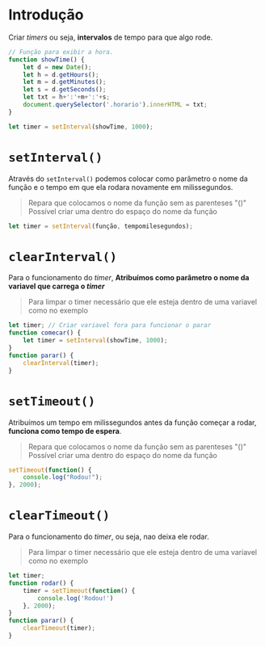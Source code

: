 # Introdução

Criar *timers* ou seja, **intervalos** de tempo para que algo rode.

```javascript
// Função para exibir a hora.
function showTime() {
    let d = new Date();
    let h = d.getHours();
    let m = d.getMinutes();
    let s = d.getSeconds();
    let txt = h+':'+m+':'+s;
    document.querySelector('.horario').innerHTML = txt;
}

let timer = setInterval(showTime, 1000);
```

# `setInterval()`

Através do `setInterval()` podemos colocar como parâmetro o nome da função e o tempo em que ela rodara novamente em milissegundos.
> Repara que colocamos o nome da função sem as parenteses "()"
> Possível criar uma dentro do espaço do nome da função
```javascript
let timer = setInterval(função, tempomilesegundos);
```

# `clearInterval()`

Para o funcionamento do *timer*, **Atribuímos como parâmetro o nome da variavel que carrega o *timer***
> Para limpar o timer necessário que ele esteja dentro de uma variavel como no exemplo
```javascript
let timer; // Criar variavel fora para funcionar o parar
function comecar() {
    let timer = setInterval(showTime, 1000);
}
function parar() {
    clearInterval(timer);
}
```

# `setTimeout()`

Atribuímos um tempo em milissegundos antes da função começar a rodar, **funciona como tempo de espera**.
> Repara que colocamos o nome da função sem as parenteses "()"
> Possível criar uma dentro do espaço do nome da função
```javascript
setTimeout(function() {
    console.log("Rodou!");
}, 2000);
```

# `clearTimeout()`
Para o funcionamento do *timer*, ou seja, nao deixa ele rodar.
> Para limpar o timer necessário que ele esteja dentro de uma variavel como no exemplo
```javascript
let timer;
function rodar() {
    timer = setTimeout(function() {
        console.log('Rodou!')
    }, 2000);
}
function parar() {
    clearTimeout(timer);
}
```